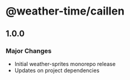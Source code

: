 # @weather-time/caillen

## 1.0.0

### Major Changes

- Initial weather-sprites monorepo release
- Updates on project dependencies
